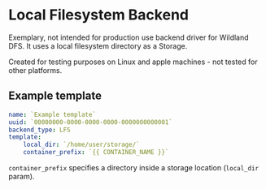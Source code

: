 # Local Filesystem Backend

Exemplary, not intended for production use backend driver for Wildland DFS. It uses a local filesystem
directory as a Storage.

Created for testing purposes on Linux and apple machines - not tested for other platforms.

## Example template

```yaml
name: `Example template`
uuid: `00000000-0000-0000-0000-0000000000001`
backend_type: LFS
template:
    local_dir: `/home/user/storage/`
    container_prefix: `{{ CONTAINER_NAME }}`
```

`container_prefix` specifies a directory inside a storage location (`local_dir` param).
